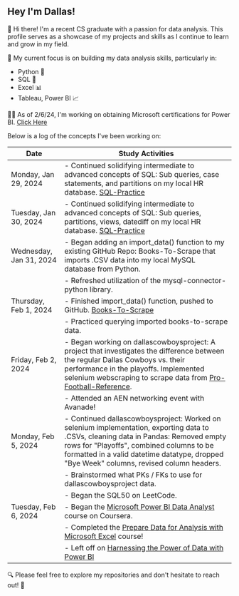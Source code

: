 ## Hey I'm Dallas!

👋 Hi there! I'm a recent CS graduate with a passion for data analysis. This profile serves as a showcase of my projects and skills as I continue to learn and grow in my field.

🎯 My current focus is on building my data analysis skills, particularly in:
* Python 🐍
* SQL 💾
* Excel 📊
* Tableau, Power BI 📈

👨‍💻 As of 2/6/24, I'm working on obtaining Microsoft certifications for Power BI. [Click Here](https://coursera.org/share/c99d31e51a11346f8f2b491b4bd02076)

Below is a log of the concepts I've been working on:

| Date                 | Study Activities                                       |
|----------------------|--------------------------------------------------------|
| Monday, Jan 29, 2024  | - Continued solidifying intermediate to advanced concepts of SQL: Sub queries, case statements, and partitions on my local HR database. [SQL-Practice](https://github.com/Dfria/SQL-Practice) |
| Tuesday, Jan 30, 2024 | - Continued solidifying intermediate to advanced concepts of SQL: Sub queries, partitions, views, datediff on my local HR database. [SQL-Practice](https://github.com/Dfria/SQL-Practice)|
| Wednesday, Jan 31, 2024 | - Began adding an import_data() function to my existing GitHub Repo: Books-To-Scrape that imports .CSV data into my local MySQL database from Python. |
|                      | - Refreshed utilization of the mysql-connector-python library. |
| Thursday, Feb 1, 2024  | - Finished import_data() function, pushed to GitHub. [Books-To-Scrape](https://github.com/Dfria/books-to-scrape)  |
|                      | - Practiced querying imported books-to-scrape data.  |
| Friday, Feb 2, 2024    | - Began working on dallascowboysproject: A project that investigates the difference between the regular Dallas Cowboys vs. their performance in the playoffs. Implemented selenium webscraping to scrape data from [Pro-Football-Reference](https://www.pro-football-reference.com/). |
|                      | - Attended an AEN networking event with Avanade!      |
| Monday, Feb 5, 2024    | - Continued dallascowboysproject: Worked on selenium implementation, exporting data to .CSVs, cleaning data in Pandas: Removed empty rows for "Playoffs", combined columns to be formatted in a valid datetime datatype, dropped "Bye Week" columns, revised column headers. |
|                         | - Brainstormed what PKs / FKs to use for dallascowboysproject data. |
|                      | - Began the SQL50 on LeetCode.                        |
| Tuesday, Feb 6, 2024   | - Began the [Microsoft Power BI Data Analyst](https://www.coursera.org/learn/preparing-data-for-analysis-with-microsoft-excel) course on Coursera. |
|                      | - Completed the [Prepare Data for Analysis with Microsoft Excel](https://coursera.org/share/c99d31e51a11346f8f2b491b4bd02076) course! |
|                      | - Left off on [Harnessing the Power of Data with Power BI](https://www.coursera.org/learn/harnessing-the-power-of-data-with-power-bi/home/week/1) |


🔍 Please feel free to explore my repositories and don't hesitate to reach out! 📩

<!--
**Dfria/Dfria** is a ✨ _special_ ✨ repository because its `README.md` (this file) appears on your GitHub profile.


-->
